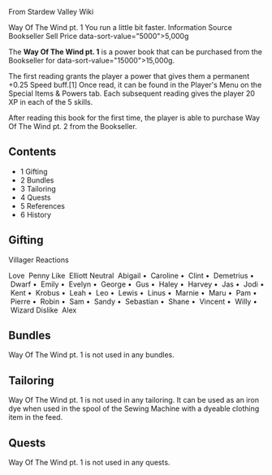 From Stardew Valley Wiki

Way Of The Wind pt. 1 You run a little bit faster. Information Source Bookseller Sell Price data-sort-value="5000"&gt;5,000g

The **Way Of The Wind pt. 1** is a power book that can be purchased from the Bookseller for data-sort-value="15000"&gt;15,000g.

The first reading grants the player a power that gives them a permanent +0.25 Speed buff.\[1] Once read, it can be found in the Player's Menu on the Special Items &amp; Powers tab. Each subsequent reading gives the player 20 XP in each of the 5 skills.

After reading this book for the first time, the player is able to purchase Way Of The Wind pt. 2 from the Bookseller.

## Contents

- 1 Gifting
- 2 Bundles
- 3 Tailoring
- 4 Quests
- 5 References
- 6 History

## Gifting

Villager Reactions

Love  Penny Like  Elliott Neutral  Abigail •  Caroline •  Clint •  Demetrius •  Dwarf •  Emily •  Evelyn •  George •  Gus •  Haley •  Harvey •  Jas •  Jodi •  Kent •  Krobus •  Leah •  Leo •  Lewis •  Linus •  Marnie •  Maru •  Pam •  Pierre •  Robin •  Sam •  Sandy •  Sebastian •  Shane •  Vincent •  Willy •  Wizard Dislike  Alex

## Bundles

Way Of The Wind pt. 1 is not used in any bundles.

## Tailoring

Way Of The Wind pt. 1 is not used in any tailoring. It can be used as an iron dye when used in the spool of the Sewing Machine with a dyeable clothing item in the feed.

## Quests

Way Of The Wind pt. 1 is not used in any quests.